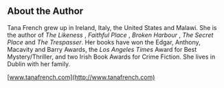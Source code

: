 ## About the Author

Tana French grew up in Ireland, Italy, the United States and Malawi. She is the author of _The Likeness_ , _Faithful Place_ , _Broken Harbour_ , _The Secret Place_ and _The Trespasser_. Her books have won the Edgar, Anthony, Macavity and Barry Awards, the _Los Angeles Times_ Award for Best Mystery/Thriller, and two Irish Book Awards for Crime Fiction. She lives in Dublin with her family.

[www.tanafrench.com](http://www.tanafrench.com)
